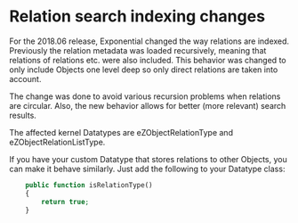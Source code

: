 # Relation search indexing changes 

For the 2018.06 release, Exponential changed the way relations are indexed. Previously the relation metadata was loaded recursively, meaning that relations of relations etc. were also included. This behavior was changed to only include Objects one level deep so only direct relations are taken into account.

The change was done to avoid various recursion problems when relations are circular. Also, the new behavior allows for better (more relevant) search results.

The affected kernel Datatypes are eZObjectRelationType and eZObjectRelationListType.

If you have your custom Datatype that stores relations to other Objects, you can make it behave similarly. Just add the following to your Datatype class:
```php
    public function isRelationType()
    {
        return true;
    }
```
